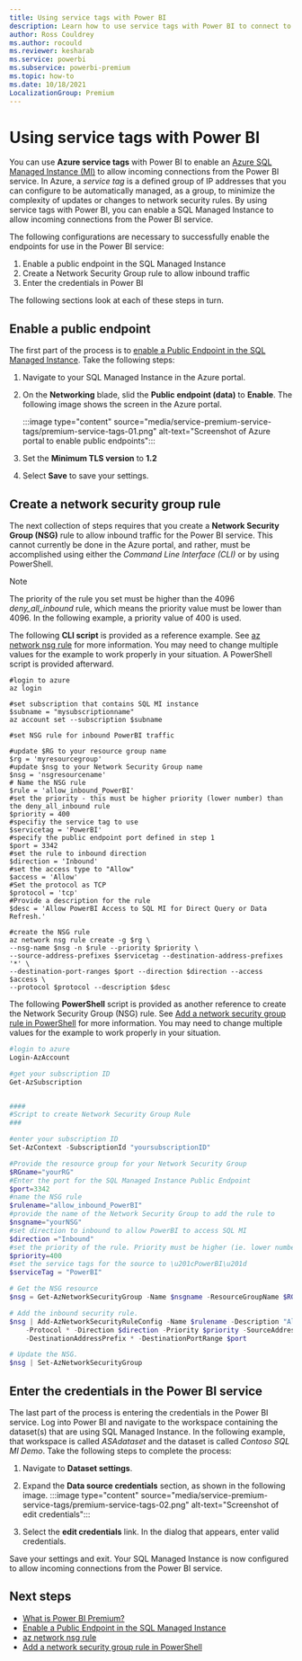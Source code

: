```yaml
---
title: Using service tags with Power BI
description: Learn how to use service tags with Power BI to connect to a SQL Managed Instance
author: Ross Couldrey
ms.author: rocould
ms.reviewer: kesharab
ms.service: powerbi
ms.subservice: powerbi-premium
ms.topic: how-to
ms.date: 10/18/2021
LocalizationGroup: Premium
---
```

# Using service tags with Power BI

You can use **Azure service tags** with Power BI to enable an [Azure SQL Managed Instance (MI)](/azure/azure-sql/managed-instance/sql-managed-instance-paas-overview) to allow incoming connections from the Power BI service. In Azure, a *service tag* is a defined group of IP addresses that you can configure to be automatically managed, as a group, to minimize the complexity of updates or changes to network security rules. By using service tags with Power BI, you can enable a SQL Managed Instance to allow incoming connections from the Power BI service.

The following configurations are necessary to successfully enable the endpoints for use in the Power BI service:

1. Enable a public endpoint in the SQL Managed Instance
2. Create a Network Security Group rule to allow inbound traffic
3. Enter the credentials in Power BI

The following sections look at each of these steps in turn.


## Enable a public endpoint

The first part of the process is to [enable a Public Endpoint in the SQL Managed Instance](/azure/azure-sql/managed-instance/public-endpoint-configure). Take the following steps:

1. Navigate to your SQL Managed Instance in the Azure portal.
2. On the **Networking** blade, slid the **Public endpoint (data)** to **Enable**. The following image shows the screen in the Azure portal.

    :::image type="content" source="media/service-premium-service-tags/premium-service-tags-01.png" alt-text="Screenshot of Azure portal to enable public endpoints":::

3. Set the **Minimum TLS version** to **1.2**
4. Select **Save** to save your settings.

## Create a network security group rule

The next collection of steps requires that you create a **Network Security Group (NSG)** rule to allow inbound traffic for the Power BI service. This cannot currently be done in the Azure portal, and rather, must be accomplished using either the *Command Line Interface (CLI)* or by using PowerShell. 

> [!NOTE]
> The priority of the rule you set must be higher than the 4096 *deny_all_inbound* rule, which means the priority value must be lower than 4096. In the following example, a priority value of 400 is used.

The following **CLI script** is provided as a reference example. See [az network nsg rule](/cli/azure/network/nsg/rule) for more information. You may need to change multiple values for the example to work properly in your situation. A PowerShell script is provided afterward. 

```azurecli
#login to azure
az login
 
#set subscription that contains SQL MI instance
$subname = "mysubscriptionname"
az account set --subscription $subname
 
#set NSG rule for inbound PowerBI traffic

#update $RG to your resource group name
$rg = 'myresourcegroup'
#update $nsg to your Network Security Group name
$nsg = 'nsgresourcename'
# Name the NSG rule
$rule = 'allow_inbound_PowerBI'
#set the priority - this must be higher priority (lower number) than the deny_all_inbound rule
$priority = 400
#specifiy the service tag to use
$servicetag = 'PowerBI'
#specify the public endpoint port defined in step 1
$port = 3342
#set the rule to inbound direction
$direction = 'Inbound'
#set the access type to "Allow"
$access = 'Allow'
#Set the protocol as TCP
$protocol = 'tcp'
#Provide a description for the rule
$desc = 'Allow PowerBI Access to SQL MI for Direct Query or Data Refresh.'
 
#create the NSG rule
az network nsg rule create -g $rg \
--nsg-name $nsg -n $rule --priority $priority \
--source-address-prefixes $servicetag --destination-address-prefixes '*' \
--destination-port-ranges $port --direction $direction --access $access \
--protocol $protocol --description $desc
```

The following **PowerShell** script is provided as another reference to create the Network Security Group (NSG) rule. See [Add a network security group rule in PowerShell](/azure/service-fabric/scripts/service-fabric-powershell-add-nsg-rule) for more information. You may need to change multiple values for the example to work properly in your situation. 

```powershell
#login to azure
Login-AzAccount

#get your subscription ID
Get-AzSubscription


####
#Script to create Network Security Group Rule
###

#enter your subscription ID
Set-AzContext -SubscriptionId "yoursubscriptionID" 

#Provide the resource group for your Network Security Group
$RGname="yourRG"
#Enter the port for the SQL Managed Instance Public Endpoint
$port=3342
#name the NSG rule
$rulename="allow_inbound_PowerBI"
#provide the name of the Network Security Group to add the rule to
$nsgname="yourNSG"
#set direction to inbound to allow PowerBI to access SQL MI
$direction ="Inbound"
#set the priority of the rule. Priority must be higher (ie. lower number) than the deny_all_inbound (4096)
$priority=400
#set the service tags for the source to \u201cPowerBI\u201d
$serviceTag = "PowerBI"

# Get the NSG resource
$nsg = Get-AzNetworkSecurityGroup -Name $nsgname -ResourceGroupName $RGname

# Add the inbound security rule.
$nsg | Add-AzNetworkSecurityRuleConfig -Name $rulename -Description "Allow app port" -Access Allow `
    -Protocol * -Direction $direction -Priority $priority -SourceAddressPrefix $serviceTag -SourcePortRange * `
    -DestinationAddressPrefix * -DestinationPortRange $port

# Update the NSG.
$nsg | Set-AzNetworkSecurityGroup 

```

## Enter the credentials in the Power BI service

The last part of the process is entering the credentials in the Power BI service. Log into Power BI and navigate to the workspace containing the dataset(s) that are using SQL Managed Instance. In the following example, that workspace is called *ASAdataset* and the dataset is called *Contoso SQL MI Demo*. Take the following steps to complete the process:

1. Navigate to **Dataset settings**.
2. Expand the **Data source credentials** section, as shown in the following image.
    :::image type="content" source="media/service-premium-service-tags/premium-service-tags-02.png" alt-text="Screenshot of edit credentials":::

3. Select the **edit credentials** link. In the dialog that appears, enter valid credentials.

Save your settings and exit. Your SQL Managed Instance is now configured to allow incoming connections from the Power BI service.


## Next steps

* [What is Power BI Premium?](service-premium-what-is.md)
* [Enable a Public Endpoint in the SQL Managed Instance](/azure/azure-sql/managed-instance/public-endpoint-configure)
* [az network nsg rule](/cli/azure/network/nsg/rule)
* [Add a network security group rule in PowerShell](/azure/service-fabric/scripts/service-fabric-powershell-add-nsg-rule)






